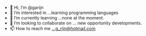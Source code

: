 - 👋 Hi, I’m @garijn
- 👀 I’m interested in ...learning programming languages
- 🌱 I’m currently learning ...none at the moment.
- 💞️ I’m looking to collaborate on ... new opportunity developments.
- 📫 How to reach me ...g_rijn@hotmail.com

<!---
garijn/garijn is a ✨ special ✨ repository because its `README.md` (this file) appears on your GitHub profile.
You can click the Preview link to take a look at your changes.
--->
